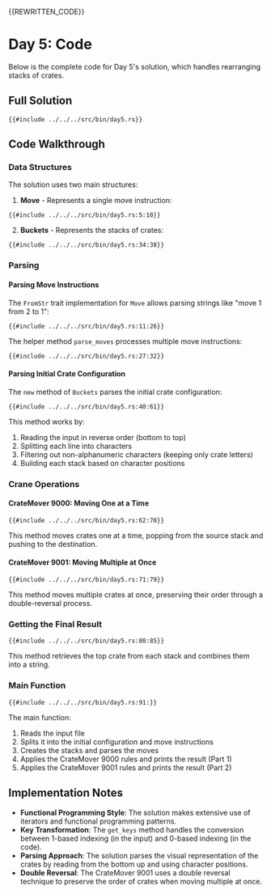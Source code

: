{{REWRITTEN_CODE}}
# Day 5: Code

Below is the complete code for Day 5's solution, which handles rearranging stacks of crates.

## Full Solution

```rust,no_run,noplayground
{{#include ../../../src/bin/day5.rs}}
```

## Code Walkthrough

### Data Structures

The solution uses two main structures:

1. **Move** - Represents a single move instruction:

```rust,no_run,noplayground
{{#include ../../../src/bin/day5.rs:5:10}}
```

2. **Buckets** - Represents the stacks of crates:

```rust,no_run,noplayground
{{#include ../../../src/bin/day5.rs:34:38}}
```

### Parsing

#### Parsing Move Instructions

The `FromStr` trait implementation for `Move` allows parsing strings like "move 1 from 2 to 1":

```rust,no_run,noplayground
{{#include ../../../src/bin/day5.rs:11:26}}
```

The helper method `parse_moves` processes multiple move instructions:

```rust,no_run,noplayground
{{#include ../../../src/bin/day5.rs:27:32}}
```

#### Parsing Initial Crate Configuration

The `new` method of `Buckets` parses the initial crate configuration:

```rust,no_run,noplayground
{{#include ../../../src/bin/day5.rs:40:61}}
```

This method works by:
1. Reading the input in reverse order (bottom to top)
2. Splitting each line into characters
3. Filtering out non-alphanumeric characters (keeping only crate letters)
4. Building each stack based on character positions

### Crane Operations

#### CrateMover 9000: Moving One at a Time

```rust,no_run,noplayground
{{#include ../../../src/bin/day5.rs:62:70}}
```

This method moves crates one at a time, popping from the source stack and pushing to the destination.

#### CrateMover 9001: Moving Multiple at Once

```rust,no_run,noplayground
{{#include ../../../src/bin/day5.rs:71:79}}
```

This method moves multiple crates at once, preserving their order through a double-reversal process.

### Getting the Final Result

```rust,no_run,noplayground
{{#include ../../../src/bin/day5.rs:80:85}}
```

This method retrieves the top crate from each stack and combines them into a string.

### Main Function

```rust,no_run,noplayground
{{#include ../../../src/bin/day5.rs:91:}}
```

The main function:
1. Reads the input file
2. Splits it into the initial configuration and move instructions
3. Creates the stacks and parses the moves
4. Applies the CrateMover 9000 rules and prints the result (Part 1)
5. Applies the CrateMover 9001 rules and prints the result (Part 2)

## Implementation Notes

- **Functional Programming Style**: The solution makes extensive use of iterators and functional programming patterns.
- **Key Transformation**: The `get_keys` method handles the conversion between 1-based indexing (in the input) and 0-based indexing (in the code).
- **Parsing Approach**: The solution parses the visual representation of the crates by reading from the bottom up and using character positions.
- **Double Reversal**: The CrateMover 9001 uses a double reversal technique to preserve the order of crates when moving multiple at once.
